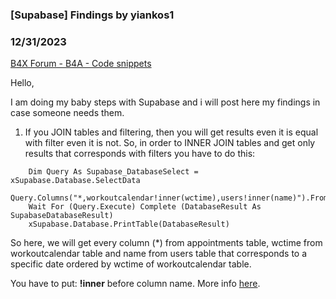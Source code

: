 ### [Supabase] Findings by yiankos1
### 12/31/2023
[B4X Forum - B4A - Code snippets](https://www.b4x.com/android/forum/threads/158332/)

Hello,  
  
I am doing my baby steps with Supabase and i will post here my findings in case someone needs them.  
  
1) If you JOIN tables and filtering, then you will get results even it is equal with filter even it is not. So, in order to INNER JOIN tables and get only results that corresponds with filters you have to do this:  

```B4X
    Dim Query As Supabase_DatabaseSelect = xSupabase.Database.SelectData  
    Query.Columns("*,workoutcalendar!inner(wctime),users!inner(name)").From("appointments").Filter_Equal(CreateMap("workoutcalendar.wcdate":DateTime.Date(FirstDate))).OrderBy("workoutcalendar(wctime).asc")  
    Wait For (Query.Execute) Complete (DatabaseResult As SupabaseDatabaseResult)  
    xSupabase.Database.PrintTable(DatabaseResult)
```

  
  
So here, we will get every column (\*) from appointments table, wctime from workoutcalendar table and name from users table that corresponds to a specific date ordered by wctime of workoutcalendar table.  
  
You have to put: **!inner** before column name. More info [here](https://supabase.com/blog/postgrest-9#resource-embedding-with-inner-joins).